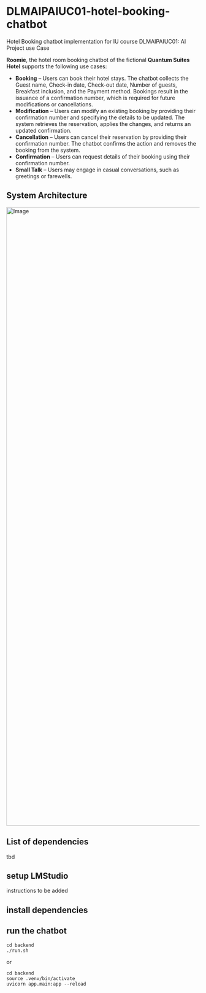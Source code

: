 # DLMAIPAIUC01-hotel-booking-chatbot

Hotel Booking chatbot implementation for IU course DLMAIPAIUC01: AI Project use Case

**Roomie**, the hotel room booking chatbot of the fictional **Quantum Suites Hotel** supports the following use cases:

- **Booking** – Users can book their hotel stays. The chatbot collects the Guest name, Check-in date, Check-out date, Number of guests, Breakfast inclusion, and the Payment method. Bookings result in the issuance of a confirmation number, which is required for future modifications or cancellations.
- **Modification** – Users can modify an existing booking by providing their confirmation number and specifying the details to be updated. The system retrieves the reservation, applies the changes, and returns an updated confirmation.
- **Cancellation** – Users can cancel their reservation by providing their confirmation number. The chatbot confirms the action and removes the booking from the system.
- **Confirmation** – Users can request details of their booking using their confirmation number.
- **Small Talk** – Users may engage in casual conversations, such as greetings or farewells.

## System Architecture

<img width="1611" alt="Image" src="https://github.com/user-attachments/assets/1fbe061b-6875-4a59-97c4-68c184f27307" />

## List of dependencies

tbd

## setup LMStudio

instructions to be added

## install dependencies

## run the chatbot

```
cd backend
./run.sh
```

or

```
cd backend
source .venv/bin/activate
uvicorn app.main:app --reload
```


